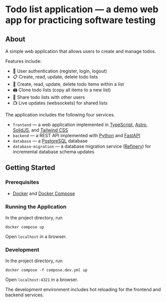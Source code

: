 # Todo list application — a demo web app for practicing software testing

## About

A simple web application that allows users to create and manage todos.

Features include:

- 🪪 User authentication (register, login, logout)
- 📋 Create, read, update, delete todo lists
- 📝 Create, read, update, delete todo items within a list
- 🖨️ Clone todo lists (copy all items to a new list)
- 🤝 Share todo lists with other users
- 📺 Live updates (websockets) for shared lists

The application includes the following four services.

- `frontend` — a web application implemented in [TypeScript](https://www.typescriptlang.org/), [Astro](https://astro.build/), [SolidJS](https://www.solidjs.com/), and [Tailwind CSS](https://tailwindcss.com/)
- `backend` — a REST API implemented with [Python](https://www.python.org/) and [FastAPI](https://fastapi.tiangolo.com/)
- `database` — a [PostgreSQL](https://www.postgresql.org/) database
- `database-migration` — a database migration service ([Refinery](https://github.com/rust-db/refinery)) for incremental database schema updates

## Getting Started

### Prerequisites

- [Docker](https://www.docker.com/) and [Docker Compose](https://docs.docker.com/compose/)

### Running the Application

In the project directory, run 

```
docker compose up
```

Open `localhost` in a browser.

### Development

In the project directory, run 

```
docker compose -f compose.dev.yml up
```

Open `localhost:4321` in a browser.

The development environment includes hot reloading for the frontend and backend services.

